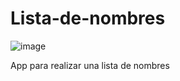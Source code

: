 # Lista-de-nombres

![image](https://user-images.githubusercontent.com/90072739/180333141-d5467f46-8836-4ab8-8ea7-be7a56459161.png)


App para realizar una lista de nombres
